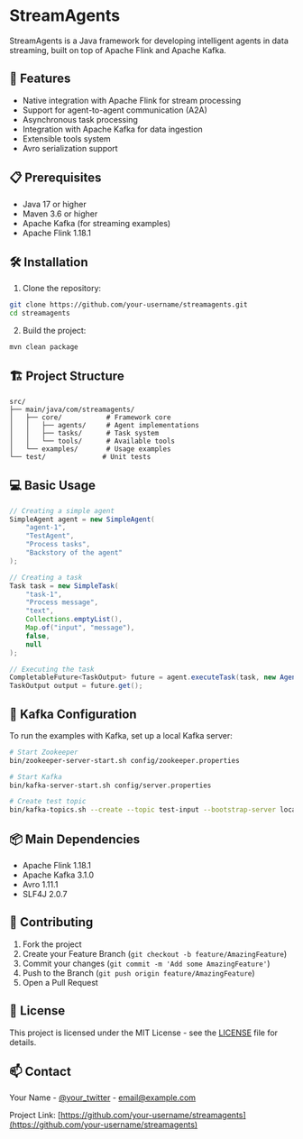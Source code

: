 # StreamAgents

StreamAgents is a Java framework for developing intelligent agents in data streaming, built on top of Apache Flink and Apache Kafka.

## 🚀 Features

- Native integration with Apache Flink for stream processing
- Support for agent-to-agent communication (A2A)
- Asynchronous task processing
- Integration with Apache Kafka for data ingestion
- Extensible tools system
- Avro serialization support

## 📋 Prerequisites

- Java 17 or higher
- Maven 3.6 or higher
- Apache Kafka (for streaming examples)
- Apache Flink 1.18.1

## 🛠️ Installation

1. Clone the repository:
```bash
git clone https://github.com/your-username/streamagents.git
cd streamagents
```

2. Build the project:
```bash
mvn clean package
```

## 🏗️ Project Structure

```
src/
├── main/java/com/streamagents/
│   ├── core/           # Framework core
│   │   ├── agents/     # Agent implementations
│   │   ├── tasks/      # Task system
│   │   └── tools/      # Available tools
│   └── examples/       # Usage examples
└── test/              # Unit tests
```

## 💻 Basic Usage

```java
// Creating a simple agent
SimpleAgent agent = new SimpleAgent(
    "agent-1",
    "TestAgent",
    "Process tasks",
    "Backstory of the agent"
);

// Creating a task
Task task = new SimpleTask(
    "task-1",
    "Process message",
    "text",
    Collections.emptyList(),
    Map.of("input", "message"),
    false,
    null
);

// Executing the task
CompletableFuture<TaskOutput> future = agent.executeTask(task, new AgentContext());
TaskOutput output = future.get();
```

## 🔧 Kafka Configuration

To run the examples with Kafka, set up a local Kafka server:

```bash
# Start Zookeeper
bin/zookeeper-server-start.sh config/zookeeper.properties

# Start Kafka
bin/kafka-server-start.sh config/server.properties

# Create test topic
bin/kafka-topics.sh --create --topic test-input --bootstrap-server localhost:9092 --partitions 1 --replication-factor 1
```

## 📦 Main Dependencies

- Apache Flink 1.18.1
- Apache Kafka 3.1.0
- Avro 1.11.1
- SLF4J 2.0.7

## 🤝 Contributing

1. Fork the project
2. Create your Feature Branch (`git checkout -b feature/AmazingFeature`)
3. Commit your changes (`git commit -m 'Add some AmazingFeature'`)
4. Push to the Branch (`git push origin feature/AmazingFeature`)
5. Open a Pull Request

## 📝 License

This project is licensed under the MIT License - see the [LICENSE](LICENSE) file for details.

## 📫 Contact

Your Name - [@your_twitter](https://twitter.com/your_twitter) - email@example.com

Project Link: [https://github.com/your-username/streamagents](https://github.com/your-username/streamagents) 